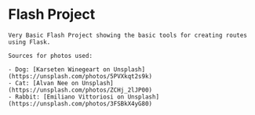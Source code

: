 # Flash Project
	Very Basic Flash Project showing the basic tools for creating routes using Flask.

	Sources for photos used: 

	- Dog: [Karseten Winegeart on Unsplash](https://unsplash.com/photos/5PVXkqt2s9k)
	- Cat: [Alvan Nee on Unsplash](https://unsplash.com/photos/ZCHj_2lJP00)
	- Rabbit: [Emiliano Vittoriosi on Unsplash](https://unsplash.com/photos/3FSBkX4yG80)

